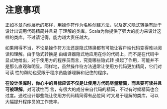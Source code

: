 注意事项
================================================================================
正如本章向你展示的那样，用操作符作为名称创建方法，以及定义隐式转换有助于设计出调用代码精简并且易
于理解的类库。Scala为你提供了强大的能力来设计这样的类库。不过请记得，能力越大责任越大。

如果用得不当，不论是操作符方法还是隐式转换都有可能让客户端代码变得难以阅读和理解。由于隐式转换是
由编译器隐式地应用在你的代码上，而不是在代码中显式地给出，对于使用方的程序员而言，究竟哪些隐式转
换起了作用，可能并不是那么直观和明显。同样地，虽然操作符方法通常让使用方代码更加精简，它们对可读
性的帮助也受限于程序员能够理解和记住的程序。

**在设计类库时，你心中的目标应该不仅是让使用方代码尽量精简，而且要可读并且可被理解**。对可读性而
言，有很大的成分来自代码的精简，不过有时候精简也会过度。通过设计那些能让使用方代码精简得有品位同
时又易于理解的类库，可以大幅提升程序员的工作效率。


